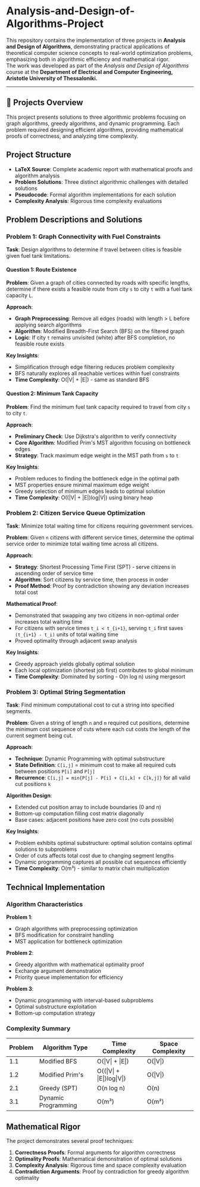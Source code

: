 # Analysis-and-Design-of-Algorithms-Project

This repository contains the implementation of three projects in **Analysis and Design of Algorithms**, demonstrating practical applications of theoretical computer science concepts to real-world optimization problems, emphasizing both in algorithmic efficiency and mathematical rigor.  
The work was developed as part of the *Analysis and Design of Algorithms* course at the **Department of Electrical and Computer Engineering, Aristotle University of Thessaloniki.**

---

## 📌 Projects Overview

This project presents solutions to three algorithmic problems focusing on graph algorithms, greedy algorithms, and dynamic programming. Each problem required designing efficient algorithms, providing mathematical proofs of correctness, and analyzing time complexity.

## Project Structure

- **LaTeX Source**: Complete academic report with mathematical proofs and algorithm analysis
- **Problem Solutions**: Three distinct algorithmic challenges with detailed solutions
- **Pseudocode**: Formal algorithm implementations for each solution
- **Complexity Analysis**: Rigorous time complexity evaluations

## Problem Descriptions and Solutions

### Problem 1: Graph Connectivity with Fuel Constraints

**Task**: Design algorithms to determine if travel between cities is feasible given fuel tank limitations.

#### Question 1: Route Existence
**Problem**: Given a graph of cities connected by roads with specific lengths, determine if there exists a feasible route from city `s` to city `t` with a fuel tank capacity `L`.

**Approach**:
- **Graph Preprocessing**: Remove all edges (roads) with length > L before applying search algorithms
- **Algorithm**: Modified Breadth-First Search (BFS) on the filtered graph
- **Logic**: If city `t` remains unvisited (white) after BFS completion, no feasible route exists

**Key Insights**:
- Simplification through edge filtering reduces problem complexity
- BFS naturally explores all reachable vertices within fuel constraints
- **Time Complexity**: O(|V| + |E|) - same as standard BFS

#### Question 2: Minimum Tank Capacity
**Problem**: Find the minimum fuel tank capacity required to travel from city `s` to city `t`.

**Approach**:
- **Preliminary Check**: Use Dijkstra's algorithm to verify connectivity
- **Core Algorithm**: Modified Prim's MST algorithm focusing on bottleneck edges
- **Strategy**: Track maximum edge weight in the MST path from `s` to `t`

**Key Insights**:
- Problem reduces to finding the bottleneck edge in the optimal path
- MST properties ensure minimal maximum edge weight
- Greedy selection of minimum edges leads to optimal solution
- **Time Complexity**: O((|V| + |E|)log|V|) using binary heap

### Problem 2: Citizen Service Queue Optimization

**Task**: Minimize total waiting time for citizens requiring government services.

**Problem**: Given `n` citizens with different service times, determine the optimal service order to minimize total waiting time across all citizens.

**Approach**:
- **Strategy**: Shortest Processing Time First (SPT) - serve citizens in ascending order of service time
- **Algorithm**: Sort citizens by service time, then process in order
- **Proof Method**: Proof by contradiction showing any deviation increases total cost

**Mathematical Proof**:
- Demonstrated that swapping any two citizens in non-optimal order increases total waiting time
- For citizens with service times `t_i < t_{i+1}`, serving `t_i` first saves `(t_{i+1} - t_i)` units of total waiting time
- Proved optimality through adjacent swap analysis

**Key Insights**:
- Greedy approach yields globally optimal solution
- Each local optimization (shortest job first) contributes to global minimum
- **Time Complexity**: Dominated by sorting - O(n log n) using mergesort

### Problem 3: Optimal String Segmentation

**Task**: Find minimum computational cost to cut a string into specified segments.

**Problem**: Given a string of length `n` and `m` required cut positions, determine the minimum cost sequence of cuts where each cut costs the length of the current segment being cut.

**Approach**:
- **Technique**: Dynamic Programming with optimal substructure
- **State Definition**: `C[i,j]` = minimum cost to make all required cuts between positions `P[i]` and `P[j]`
- **Recurrence**: `C[i,j] = min{P[j] - P[i] + C[i,k] + C[k,j]}` for all valid cut positions `k`

**Algorithm Design**:
- Extended cut position array to include boundaries (0 and n)
- Bottom-up computation filling cost matrix diagonally
- Base cases: adjacent positions have zero cost (no cuts possible)

**Key Insights**:
- Problem exhibits optimal substructure: optimal solution contains optimal solutions to subproblems
- Order of cuts affects total cost due to changing segment lengths
- Dynamic programming captures all possible cut sequences efficiently
- **Time Complexity**: O(m³) - similar to matrix chain multiplication

## Technical Implementation

### Algorithm Characteristics

**Problem 1**: 
- Graph algorithms with preprocessing optimization
- BFS modification for constraint handling
- MST application for bottleneck optimization

**Problem 2**:
- Greedy algorithm with mathematical optimality proof
- Exchange argument demonstration
- Priority queue implementation for efficiency

**Problem 3**:
- Dynamic programming with interval-based subproblems
- Optimal substructure exploitation
- Bottom-up computation strategy

### Complexity Summary

| Problem | Algorithm Type | Time Complexity | Space Complexity |
|---------|----------------|-----------------|------------------|
| 1.1 | Modified BFS | O(\|V\| + \|E\|) | O(\|V\|) |
| 1.2 | Modified Prim's | O((\|V\| + \|E\|)log\|V\|) | O(\|V\|) |
| 2.1 | Greedy (SPT) | O(n log n) | O(n) |
| 3.1 | Dynamic Programming | O(m³) | O(m²) |

## Mathematical Rigor

The project demonstrates several proof techniques:

1. **Correctness Proofs**: Formal arguments for algorithm correctness
2. **Optimality Proofs**: Mathematical demonstration of optimal solutions
3. **Complexity Analysis**: Rigorous time and space complexity evaluation
4. **Contradiction Arguments**: Proof by contradiction for greedy algorithm optimality
